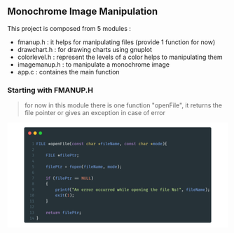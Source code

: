 ## Monochrome Image Manipulation

This project is composed from 5 modules :
- fmanup.h : it helps for manipulating files (provide 1 function for now)
- drawchart.h : for drawing charts using gnuplot
- colorlevel.h : represent the levels of a color helps to manipulating them
- imagemanup.h : to manipulate a monochrome image
- app.c : containes the main function

### Starting with FMANUP.H

> for now in this module there is one function "openFile",
> it returns the file pointer or gives an exception in case of error

![fmanup.h|openFile](/assets/images/carbon.png)